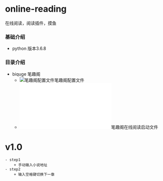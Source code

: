 # online-reading
在线阅读，阅读插件，摸鱼

### 基础介绍
- python 版本3.6.8

### 目录介绍
- biquge 笔趣阁
  - ![笔趣阁配置文件](biquge/application-biquge.properties)笔趣阁配置文件
  - ![笔趣阁在线阅读启动文件](biquge/biquge-start.py)笔趣阁在线阅读启动文件


# v1.0 
    - step1
        + 手动输入小说地址
    - step2
        + 输入空格键切换下一章
        
